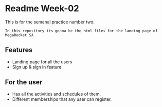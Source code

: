 # Readme Week-02
This is for the semanal practice number two.

```
In this repository its gonna be the html files for the landing page of MegaRocket SA
```

## Features

- Landing page for all the users
- Sign up & sign in feature
  


## For the user

- Has all the activities and schedules of them.
- Different memberships that any user can register.

